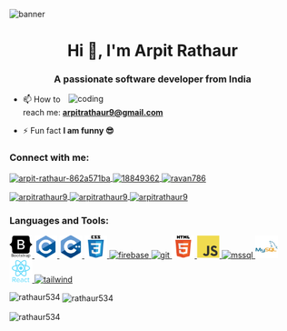 
![banner](https://github.com/rathaur534/rathaur534/assets/95177574/88b17259-b145-4329-9c19-1a3593972505)



<h1 align="center">Hi 👋, I'm Arpit Rathaur</h1>
<h3 align="center">A passionate software developer from India </h3>
<img src="https://media0.giphy.com/media/RbDKaczqWovIugyJmW/giphy.gif?cid=ecf05e473yu7zxd588ydd0uaxr08qzi9fvng72q8szaeb41x&ep=v1_gifs_search&rid=giphy.gif&ct=g" align="right" alt="coding" width="400px">

- 📫 How to reach me: **arpitrathaur9@gmail.com**

- ⚡ Fun fact **I am funny 😎**

<h3 align="left">Connect with me: </h3>
<p align="left">
<a href="https://www.linkedin.com/in/arpit-rathaur-862a571ba" target="blank"><img align="center" src="https://raw.githubusercontent.com/rahuldkjain/github-profile-readme-generator/master/src/images/icons/Social/linked-in-alt.svg" alt="arpit-rathaur-862a571ba" height="30" width="40" /> </a>
<a href="https://stackoverflow.com/users/18849362/arpit-rathaur" target="blank"><img align="center" src="https://raw.githubusercontent.com/rahuldkjain/github-profile-readme-generator/master/src/images/icons/Social/stack-overflow.svg" alt="18849362" height="30" width="40"/> </a>
<a href="https://www.codechef.com/users/ravan786" target="blank"><img align="center" src="https://cdn.jsdelivr.net/npm/simple-icons@3.1.0/icons/codechef.svg" alt="ravan786" height="30" width="40" /></a>
  
<a href="https://www.hackerrank.com/arpitrathaur9?hr_r=1" target="blank"><img align="center" src="https://raw.githubusercontent.com/rahuldkjain/github-profile-readme-generator/master/src/images/icons/Social/hackerrank.svg" alt="arpitrathaur9" height="30" width="40" /> </a>
<a href="https://leetcode.com/arpitrathaur9/" target="blank"><img align="center" src="https://raw.githubusercontent.com/rahuldkjain/github-profile-readme-generator/master/src/images/icons/Social/leet-code.svg" alt="arpitrathaur9" height="30" width="40" /> </a>
<a href="https://auth.geeksforgeeks.org/user/arpitrathaur9" target="blank"><img align="center" src="https://raw.githubusercontent.com/rahuldkjain/github-profile-readme-generator/master/src/images/icons/Social/geeks-for-geeks.svg" alt="arpitrathaur9"  height="30" width="40" /> </a>
</p>

<h3 align="left">Languages and Tools:  </h3>
<p align="left"> <a href="https://getbootstrap.com" target="_blank" rel="noreferrer">
  <img src="https://raw.githubusercontent.com/devicons/devicon/master/icons/bootstrap/bootstrap-plain-wordmark.svg" alt="bootstrap" width="40" height="40"/> </a>
  <a href="https://www.cprogramming.com/" target="_blank" rel="noreferrer"> <img src="https://raw.githubusercontent.com/devicons/devicon/master/icons/c/c-original.svg" alt="c" width="40" height="40"/> </a>
  <a href="https://www.w3schools.com/cpp/" target="_blank" rel="noreferrer"> <img src="https://raw.githubusercontent.com/devicons/devicon/master/icons/cplusplus/cplusplus-original.svg" alt="cplusplus" width="40" height="40"/> </a> <a href="https://www.w3schools.com/css/" target="_blank" rel="noreferrer"> <img src="https://raw.githubusercontent.com/devicons/devicon/master/icons/css3/css3-original-wordmark.svg" alt="css3" width="40" height="40"/> </a> <a href="https://firebase.google.com/" target="_blank" rel="noreferrer"> <img src="https://www.vectorlogo.zone/logos/firebase/firebase-icon.svg" alt="firebase" width="40" height="40"/> </a> <a href="https://git-scm.com/" target="_blank" rel="noreferrer"> <img src="https://www.vectorlogo.zone/logos/git-scm/git-scm-icon.svg" alt="git" width="40" height="40"/> </a> <a href="https://www.w3.org/html/" target="_blank" rel="noreferrer"> <img src="https://raw.githubusercontent.com/devicons/devicon/master/icons/html5/html5-original-wordmark.svg" alt="html5" width="40" height="40"/> </a> <a href="https://developer.mozilla.org/en-US/docs/Web/JavaScript" target="_blank" rel="noreferrer"> <img src="https://raw.githubusercontent.com/devicons/devicon/master/icons/javascript/javascript-original.svg" alt="javascript" width="40" height="40"/> </a> <a href="https://www.microsoft.com/en-us/sql-server" target="_blank" rel="noreferrer"> <img src="https://www.svgrepo.com/show/303229/microsoft-sql-server-logo.svg" alt="mssql" width="40" height="40"/> </a> <a href="https://www.mysql.com/" target="_blank" rel="noreferrer"> <img src="https://raw.githubusercontent.com/devicons/devicon/master/icons/mysql/mysql-original-wordmark.svg" alt="mysql" width="40" height="40"/> </a> <a href="https://reactjs.org/" target="_blank" rel="noreferrer"> <img src="https://raw.githubusercontent.com/devicons/devicon/master/icons/react/react-original-wordmark.svg" alt="react" width="40" height="40"/> </a> <a href="https://tailwindcss.com/" target="_blank" rel="noreferrer"> <img src="https://www.vectorlogo.zone/logos/tailwindcss/tailwindcss-icon.svg" alt="tailwind" width="40" height="40"/> </a> </p>

<p><img align="left" src="https://github-readme-stats.vercel.app/api/top-langs?username=rathaur534&show_icons=true&locale=en&layout=compact" alt="rathaur534" /></p>

<p>&nbsp;<img align="center" src="https://github-readme-stats.vercel.app/api?username=rathaur534&show_icons=true&locale=en" alt="rathaur534" /></p>

<p><img align="center" src="https://github-readme-streak-stats.herokuapp.com/?user=rathaur534&" alt="rathaur534" /></p>
